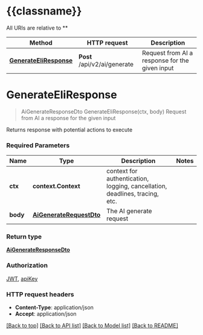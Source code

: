 # {{classname}}

All URIs are relative to **

Method | HTTP request | Description
------------- | ------------- | -------------
[**GenerateEliResponse**](AIApi.md#GenerateEliResponse) | **Post** /api/v2/ai/generate | Request from AI a response for the given input

# **GenerateEliResponse**
> AiGenerateResponseDto GenerateEliResponse(ctx, body)
Request from AI a response for the given input

Returns response with potential actions to execute

### Required Parameters

Name | Type | Description  | Notes
------------- | ------------- | ------------- | -------------
 **ctx** | **context.Context** | context for authentication, logging, cancellation, deadlines, tracing, etc.
  **body** | [**AiGenerateRequestDto**](AiGenerateRequestDto.md)| The AI generate request | 

### Return type

[**AiGenerateResponseDto**](AIGenerateResponseDto.md)

### Authorization

[JWT](../README.md#JWT), [apiKey](../README.md#apiKey)

### HTTP request headers

 - **Content-Type**: application/json
 - **Accept**: application/json

[[Back to top]](#) [[Back to API list]](../README.md#documentation-for-api-endpoints) [[Back to Model list]](../README.md#documentation-for-models) [[Back to README]](../README.md)


